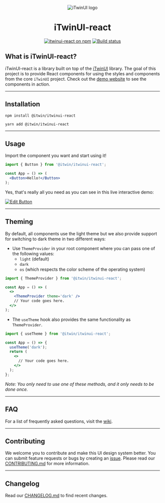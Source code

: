 <p align="center">
  <img src="https://itwinplatformcdn.azureedge.net/iTwinUI/iTwinUI-logo.png" alt="iTwinUI logo" />
</p>

<h1 align="center">iTwinUI-react</h1>

<div align="center">
  
  [![itwinui-react on npm](https://img.shields.io/npm/v/@itwin/itwinui-react)](https://www.npmjs.com/package/@itwin/itwinui-react)
  [![Build status](https://github.com/iTwin/iTwinUI-react/actions/workflows/build.yml/badge.svg?branch=main)](https://github.com/iTwin/iTwinUI-react/actions/workflows/build.yml?query=branch%3Amain)

</div>

## What is iTwinUI-react?

iTwinUI-react is a library built on top of the [iTwinUI](https://github.com/iTwin/iTwinUI) library.
The goal of this project is to provide React components for using the styles and components from the core `iTwinUI` project. Check out the [demo website](https://itwin.github.io/iTwinUI-react) to see the components in action.

---

## Installation

```
npm install @itwin/itwinui-react
```

```
yarn add @itwin/itwinui-react
```

---

## Usage

Import the component you want and start using it!

```jsx
import { Button } from '@itwin/itwinui-react';

const App = () => (
  <Button>Hello!</Button>
);
```

Yes, that's really all you need as you can see in this live interactive demo:

[![Edit Button](https://codesandbox.io/static/img/play-codesandbox.svg)](https://codesandbox.io/s/itwinui-react-minimal-example-xq2t3)

---

## Theming

By default, all components use the light theme but we also provide support for switching to dark theme in two different ways:

- Use `ThemeProvider` in your root component where you can pass one of the following values:
  - `light` (default)
  - `dark`
  - `os` (which respects the color scheme of the operating system)

```jsx
import { ThemeProvider } from '@itwin/itwinui-react';

const App = () => (
  <>
    <ThemeProvider theme='dark' />
    // Your code goes here.
  </>
);
```

- The `useTheme` hook also provides the same functionality as `ThemeProvider`.

```jsx
import { useTheme } from '@itwin/itwinui-react';

const App = () => {
  useTheme('dark');
  return (
    <>
      // Your code goes here.
    </>
  );
};
```

*Note: You only need to use one of these methods, and it only needs to be done once.*

---

## FAQ

For a list of frequently asked questions, visit the [wiki](https://github.com/iTwin/iTwinUI-react/wiki/FAQ).

---

## Contributing

We welcome you to contribute and make this UI design system better. You can submit feature requests or bugs by creating an [issue](https://github.com/iTwin/iTwinUI-react/issues).
Please read our [CONTRIBUTING.md](https://github.com/iTwin/iTwinUI-react/blob/main/CONTRIBUTING.md) for more information.

---

## Changelog

Read our [CHANGELOG.md](https://github.com/iTwin/iTwinUI-react/blob/main/packages/iTwinUI-react/CHANGELOG.md) to find recent changes.
